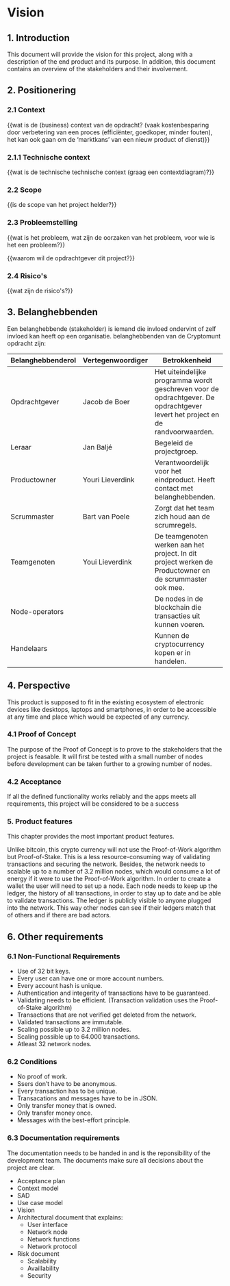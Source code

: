 # Vision

## 1. Introduction
This document will provide the vision for this project, along with a description of the end product and its purpose. In addition, this document contains an overview of the stakeholders and their involvement.

## 2. Positionering

### 2.1 Context
{{wat is de (business) context van de opdracht?
(vaak kostenbesparing door verbetering van een proces (efficiënter, goedkoper, minder
fouten), het kan ook gaan om de ‘marktkans’ van een nieuw product of dienst)}}

### 2.1.1 Technische context
{{wat is de technische technische context (graag een contextdiagram)?}}

### 2.2 Scope
{{is de scope van het project helder?}}

### 2.3 Probleemstelling
{{wat is het probleem, wat zijn de oorzaken van het probleem, voor wie is het een probleem?}}

{{waarom wil de opdrachtgever dit project?}}

### 2.4 Risico's
{{wat zijn de risico's?}}

## 3. Belanghebbenden
Een belanghebbende (stakeholder) is iemand die invloed ondervint of zelf invloed kan heeft op een organisatie.
belanghebbenden van de Cryptomunt opdracht zijn:

|Belanghebbenderol   |   Vertegenwoordiger   |  Betrokkenheid   |
|     ---            |        ---            |       ---        |
| Opdrachtgever      | Jacob de Boer         | Het uiteindelijke programma wordt geschreven voor de opdrachtgever. De opdrachtgever levert het project en de randvoorwaarden. |
| Leraar             | Jan Baljé             | Begeleid de projectgroep. |
| Productowner       | Youri Lieverdink      | Verantwoordelijk voor het eindproduct. Heeft contact met belanghebbenden. |
| Scrummaster        | Bart van Poele        | Zorgt dat het team zich houd aan de scrumregels. |
| Teamgenoten        | Youi Lieverdink       | De teamgenoten werken aan het project. In dit project werken de Productowner en de scrummaster ook mee.|
| Node-operators     |                       | De nodes in de blockchain die transacties uit kunnen voeren. |
| Handelaars         |                       | Kunnen de cryptocurrency kopen er in handelen. |

## 4. Perspective
This product is supposed to fit in the existing ecosystem of electronic devices like desktops, laptops and smartphones, in order to be accessible at any time and place which would be expected of any currency.

### 4.1 Proof of Concept
The purpose of the Proof of Concept is to prove to the stakeholders that the project is feasable. It will first be tested with a small number of nodes before development can be taken further to a growing number of nodes.

### 4.2 Acceptance
If all the defined functionality works reliably and the apps meets all requirements, this project will be considered to be a success

### 5. Product features
This chapter provides the most important product features.

Unlike bitcoin, this crypto currency will not use the Proof-of-Work algorithm but Proof-of-Stake. This is a less resource-consuming way of validating transactions and securing the network. Besides, the network needs to scalable up to a number of 3.2 million nodes, which would consume a lot of energy if it were to use the Proof-of-Work algorithm. 
In order to create a wallet the user will need to set up a node. Each node needs to keep up the ledger, the history of all transactions, in order to stay up to date and be able to validate transactions. The ledger is publicly visible to anyone plugged into the network. This way other nodes can see if their ledgers match that of others and if there are bad actors.

## 6. Other requirements

### 6.1 Non-Functional Requirements

- Use of 32 bit keys.
- Every user can have one or more account numbers.
- Every account hash is unique.
- Authentication and integerity of transactions have to be guaranteed.
- Validating needs to be efficient. (Transaction validation uses the Proof-of-Stake algorithm)
- Transactions that are not verified get deleted from the network.
- Validated transactions are immutable.
- Scaling possible up to 3.2 million nodes.
- Scaling possible up to 64.000 transactions.
- Atleast 32 network nodes.

### 6.2 Conditions
- No proof of work.
- Ssers don’t have to be anonymous.
- Every transaction has to be unique.
- Transacations and messages have to be in JSON.
- Only transfer money that is owned.
- Only transfer money once.
- Messages with the best-effort principle.

### 6.3 Documentation requirements
The documentation needs to be handed in and is the reponsibility of the development team. The documents make sure all decisions about the project are clear. 
* Acceptance plan
* Context model
* SAD  
* Use case model
* Vision
* Architectural document that explains:
  * User interface 
  * Network node
  * Network functions
  * Network protocol
* Risk document
  * Scalability 
  * Availlability 
  * Security
